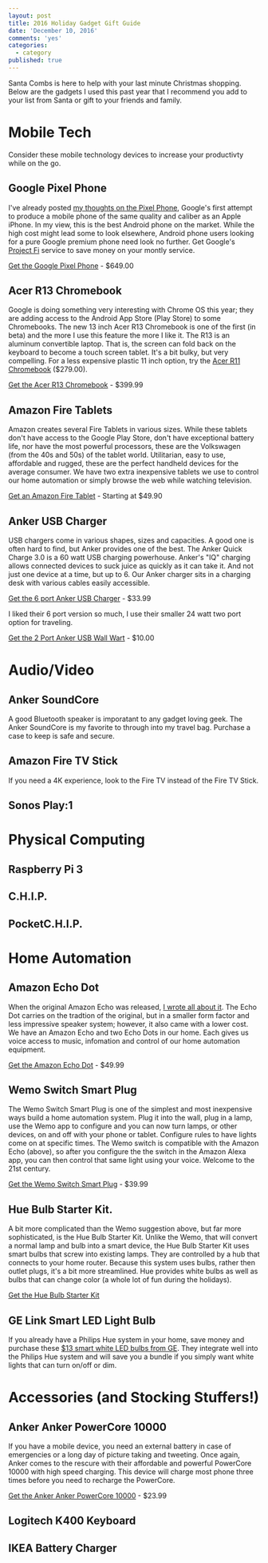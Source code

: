 ```yaml
---
layout: post
title: 2016 Holiday Gadget Gift Guide
date: 'December 10, 2016'
comments: 'yes'
categories:
  - category
published: true
---
```

Santa Combs is here to help with your last minute Christmas shopping. Below are the gadgets I used this past year that I recommend you add to your list from Santa or gift to your friends and family.

# Mobile Tech
Consider these mobile technology devices to increase your productivty while on the go.

## Google Pixel Phone
I've already posted [my thoughts on the Pixel Phone][1], Google's first attempt to produce a mobile phone of the same quality and caliber as an Apple iPhone. In my view, this is the best Android phone on the market. While the high cost might lead some to look elsewhere, Android phone users looking for a pure Google premium phone need look no further. Get Google's [Project Fi](https://fi.google.com/) service to save money on your montly service.

[Get the Google Pixel Phone](https://store.google.com/product/pixel_phone) - $649.00

## Acer R13 Chromebook
Google is doing something very interesting with Chrome OS this year; they are adding access to the Android App Store (Play Store) to some Chromebooks. The new 13 inch Acer R13 Chromebook is one of the first (in beta) and the more I use this feature the more I like it. The R13 is an aluminum convertible laptop. That is, the screen can fold back on the keyboard to become a touch screen tablet. It's a bit bulky, but very compelling. For a less expensive plastic 11 inch option, try the [Acer R11 Chromebook](http://amzn.to/2gDL36E) ($279.00). 

[Get the Acer R13 Chromebook](http://amzn.to/2gDMq5u) - $399.99

## Amazon Fire Tablets
Amazon creates several Fire Tablets in various sizes. While these tablets don't have access to the Google Play Store, don't have exceptional battery life, nor have the most powerful processors, these are the Volkswagen (from the 40s and 50s) of the tablet world. Utilitarian, easy to use, affordable and rugged, these are the perfect handheld devices for the average consumer. We have two extra inexpensive tablets we use to control our home automation or simply browse the web while watching television.

[Get an Amazon Fire Tablet](http://amzn.to/2h3kx3J) - Starting at $49.90

## Anker USB Charger
USB chargers come in various shapes, sizes and capacities. A good one is often hard to find, but Anker provides one of the best. The Anker Quick Charge 3.0 is a 60 watt USB charging powerhouse. Anker's "IQ" charging allows connected devices to suck juice as quickly as it can take it. And not just one device at a time, but up to 6. Our Anker charger sits in a charging desk with various cables easily accessible.

[Get the 6 port Anker USB Charger](http://amzn.to/2gDZAzv) - $33.99

I liked their 6 port version so much, I use their smaller 24 watt two port option for traveling.

[Get the 2 Port Anker USB Wall Wart](http://amzn.to/2gE7sAU) - $10.00


# Audio/Video

## Anker SoundCore
A good Bluetooth speaker is imporatant to any gadget loving geek. The Anker SoundCore is my favorite to through into my travel bag. Purchase a case to keep is safe and secure.

## Amazon Fire TV Stick
If you need a 4K experience, look to the Fire TV instead of the Fire TV Stick.

## Sonos Play:1


# Physical Computing


## Raspberry Pi 3

## C.H.I.P.

## PocketC.H.I.P.


# Home Automation

## Amazon Echo Dot
When the original Amazon Echo was released, [I wrote all about it](http://www.stevencombs.com/gadgets/2015/02/21/amazon-echo-review.html). The Echo Dot carries on the tradtion of the original, but in a smaller form factor and less impressive speaker system; however, it also came with a lower cost. We have an Amazon Echo and two Echo Dots in our home. Each gives us voice access to music, infomation and control of our home automation equipment.

[Get the Amazon Echo Dot](http://amzn.to/2gDLNbW) - $49.99

## Wemo Switch Smart Plug
The Wemo Switch Smart Plug is one of the simplest and most inexpensive ways build a home automation system. Plug it into the wall, plug in a lamp, use the Wemo app to configure and you can now turn lamps, or other devices, on and off with your phone or tablet. Configure rules to have lights come on at specific times. The Wemo switch is compatible with the Amazon Echo (above), so after you configure the the switch in the Amazon Alexa app, you can then control that same light using your voice. Welcome to the 21st century.

[Get the Wemo Switch Smart Plug](http://amzn.to/2gDVJlF) - $39.99

## Hue Bulb Starter Kit.
A bit more complicated than the Wemo suggestion above, but far more sophisticated, is the Hue Bulb Starter Kit. Unlike the Wemo, that will convert a normal lamp and bulb into a smart device, the Hue Bulb Starter Kit uses smart bulbs that screw into existing lamps. They are controlled by a hub that connects to your home router. Because this system uses bulbs, rather then outlet plugs, it's a bit more streamlined. Hue provides white bulbs as well as bulbs that can change color (a whole lot of fun during the holidays).

[Get the Hue Bulb Starter Kit](http://amzn.to/2gDVcAr)

## GE Link Smart LED Light Bulb
If you already have a Philips Hue system in your home, save money and purchase these [$13 smart white LED bulbs from GE][2]. They integrate well into the Philips Hue system and will save you a bundle if you simply want white lights that can turn on/off or dim.

# Accessories (and Stocking Stuffers!)

## Anker Anker PowerCore 10000
If you have a mobile device, you need an external battery in case of emergencies or a long day of picture taking and tweeting. Once again, Anker comes to the rescure with their affordable and powerful PowerCore 10000 with high speed charging. This device will charge most phone three times before you need to recharge the PowerCore.

[Get the Anker Anker PowerCore 10000](http://amzn.to/2gWebnS) - $23.99

## Logitech K400 Keyboard

## IKEA Battery Charger

[1]:	http://www.stevencombs.com/android/2016/11/13/thoughts-on-the-google-pixel.html
[2]:	http://amzn.to/2epDo79
